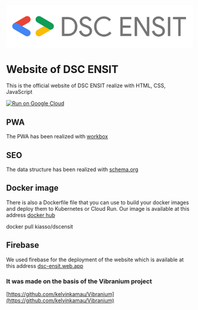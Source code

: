 ![DSC ENSIT Logo](public/images/DSC_ENSIT_Logo.png)

# Website of DSC ENSIT
This is the official website of DSC ENSIT realize with HTML, CSS, JavaScript

[![Run on Google Cloud](https://storage.googleapis.com/cloudrun/button.svg)](https://console.cloud.google.com/cloudshell/editor?shellonly=true&cloudshell_image=gcr.io/cloudrun/button&cloudshell_git_repo=https://github.com/dscensit/website.git)


## PWA
The PWA has been realized with [workbox](https://developers.google.com/web/tools/workbox)

## SEO 
The data structure has been realized with  [schema.org](http://schema.org) 

## Docker image
There is also a Dockerfile file that you can use to build your docker images and deploy them to Kubernetes or Cloud Run. Our image is available at this address [docker hub](https://hub.docker.com/r/kiasso/dscensit)

docker pull kiasso/dscensit

## Firebase 

We used firebase for the deployment of the website which is available at this address [dsc-ensit.web.app](https://dsc-ensit.web.app/)
### It was made on the basis of the Vibranium project
[https://github.com/kelvinkamau/Vibranium](https://github.com/kelvinkamau/Vibranium)
